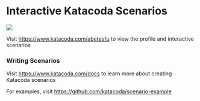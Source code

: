 # Interactive Katacoda Scenarios

[![](http://shields.katacoda.com/katacoda/abetesfu/count.svg)](https://www.katacoda.com/abetesfu "Get your profile on Katacoda.com")

Visit https://www.katacoda.com/abetesfu to view the profile and interactive scenarios

### Writing Scenarios
Visit https://www.katacoda.com/docs to learn more about creating Katacoda scenarios

For examples, visit https://github.com/katacoda/scenario-example

